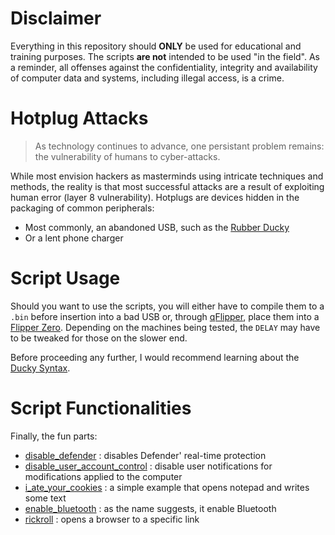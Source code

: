 # Disclaimer
Everything in this repository should **ONLY** be used for educational and training purposes. The scripts **are not** intended to be used "in the field". As a reminder, all offenses against the confidentiality, integrity and availability of computer data and systems, including illegal access, is a crime.
# Hotplug Attacks
>As technology continues to advance, one persistant problem remains: the vulnerability of humans to cyber-attacks.

While most envision hackers as masterminds using intricate techniques and methods, the reality is that most successful attacks are a result of exploiting human error (layer 8 vulnerability). Hotplugs are devices hidden in the packaging of common peripherals:
- Most commonly, an abandoned USB, such as the [Rubber Ducky](https://shop.hak5.org/products/usb-rubber-ducky)
- Or a lent phone charger
# Script Usage
Should you want to use the scripts, you will either have to compile them to a `.bin` before insertion into a bad USB or, through [qFlipper](https://flipperzero.one/update), place them into a [Flipper Zero](https://flipperzero.one). Depending on the machines being tested, the `DELAY` may have to be tweaked for those on the slower end.

Before proceeding any further, I would recommend learning about the [Ducky Syntax](https://docs.hak5.org/hak5-usb-rubber-ducky).
# Script Functionalities
Finally, the fun parts:
- [disable_defender](https://github.com/DarkKooky/Bad-USB-Scripts/blob/main/Scripts/disable_defender.txt) : disables Defender' real-time protection
- [disable_user_account_control](https://github.com/DarkKooky/Bad-USB-Scripts/blob/main/Scripts/disable_user_account_control.txt) : disable user notifications for modifications applied to the computer
- [i_ate_your_cookies](https://github.com/DarkKooky/Bad-USB-Scripts/blob/main/Scripts/enable_bluetooth.txt) : a simple example that opens notepad and writes some text
- [enable_bluetooth](https://github.com/DarkKooky/Bad-USB-Scripts/blob/main/Scripts/i_ate_your_cookies.txt) : as the name suggests, it enable Bluetooth
- [rickroll](https://github.com/DarkKooky/Bad-USB-Scripts/blob/main/Scripts/rickroll.txt) : opens a browser to a specific link